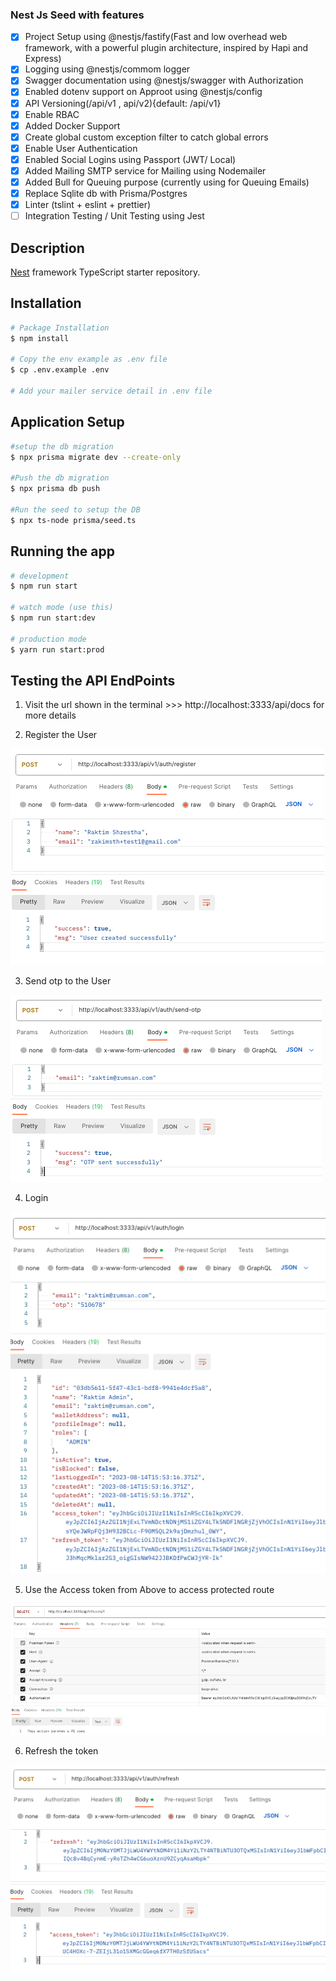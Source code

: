 ### Nest Js Seed with features

- [x] Project Setup using @nestjs/fastify(Fast and low overhead web framework, with a powerful plugin architecture, inspired by Hapi and Express)
- [x] Logging using @nestjs/commom logger
- [x] Swagger documentation using @nestjs/swagger with Authorization
- [x] Enabled dotenv support on Approot using @nestjs/config
- [x] API Versioning(/api/v1 , api/v2){default: /api/v1}
- [x] Enable RBAC
- [x] Added Docker Support
- [x] Create global custom exception filter to catch global errors
- [x] Enable User Authentication
- [x] Enabled Social Logins using Passport (JWT/ Local)
- [x] Added Mailing SMTP service for Mailing using Nodemailer
- [x] Added Bull for Queuing purpose (currently using for Queuing Emails)
- [x] Replace Sqlite db with Prisma/Postgres
- [x] Linter (tslint + eslint + prettier)
- [ ] Integration Testing / Unit Testing using Jest

## Description

[Nest](https://github.com/nestjs/nest) framework TypeScript starter repository.

## Installation

```bash
# Package Installation
$ npm install

# Copy the env example as .env file
$ cp .env.example .env

# Add your mailer service detail in .env file
```

## Application Setup

```bash
#setup the db migration
$ npx prisma migrate dev --create-only

#Push the db migration
$ npx prisma db push

#Run the seed to setup the DB
$ npx ts-node prisma/seed.ts
```

## Running the app

```bash
# development
$ npm run start

# watch mode (use this)
$ npm run start:dev

# production mode
$ yarn run start:prod
```

## Testing the API EndPoints

1. Visit the url shown in the terminal >>> http://localhost:3333/api/docs for more details

2. Register the User

![Register](./images/register.png)

3. Send otp to the User

![Send OTP](./images/send-otp.png)

4. Login

![Login](./images/login.png)

5. Use the Access token from Above to access protected route

![Delete User Protected Route](./images/delete-user.png)

6. Refresh the token

![Refresh](./images/refresh-token.png)

